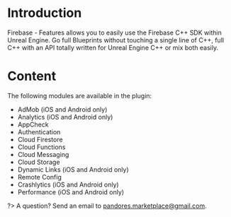 # Introduction
Firebase - Features allows you to easily use the Firebase C++ SDK within Unreal Engine. Go full Blueprints without touching a single line of C++, full C++ with an API totally written for Unreal Engine C++ or mix both easily.

# Content
The following modules are available in the plugin:
- AdMob (iOS and Android only)
- Analytics (iOS and Android only)
- AppCheck
- Authentication
- Cloud Firestore
- Cloud Functions
- Cloud Messaging
- Cloud Storage
- Dynamic Links (iOS and Android only)
- Remote Config
- Crashlytics (iOS and Android only)
- Performance (iOS and Android only)

?> A question? Send an email to [pandores.marketplace@gmail.com](mailto:pandores.marketplace+doc@gmail.com).
